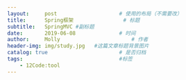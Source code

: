 ```yaml
---
layout:     post   				    # 使用的布局（不需要改）
title:      Spring框架				# 标题
subtitle:   SpringMVC #副标题
date:       2019-06-08 				# 时间
author:     Molly 						# 作者
header-img: img/study.jpg 	#这篇文章标题背景图片
catalog: true 						# 是否归档
tags:								#标签
    - 12Code:tool
---
```

